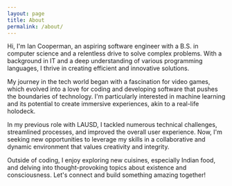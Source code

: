 ```yaml
---
layout: page
title: About
permalink: /about/
---
```


Hi, I'm Ian Cooperman, an aspiring software engineer with a B.S. in computer science and a relentless drive to solve complex problems. With a background in IT and a deep understanding of various programming languages, I thrive in creating efficient and innovative solutions.

My journey in the tech world began with a fascination for video games, which evolved into a love for coding and developing software that pushes the boundaries of technology. I'm particularly interested in machine learning and its potential to create immersive experiences, akin to a real-life holodeck.

In my previous role with LAUSD, I tackled numerous technical challenges, streamlined processes, and improved the overall user experience. Now, I'm seeking new opportunities to leverage my skills in a collaborative and dynamic environment that values creativity and integrity.

Outside of coding, I enjoy exploring new cuisines, especially Indian food, and delving into thought-provoking topics about existence and consciousness. Let's connect and build something amazing together!

